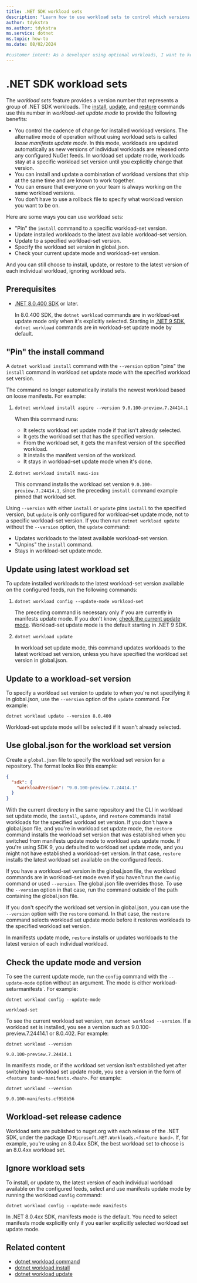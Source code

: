 ```yaml
---
title: .NET SDK workload sets
description: "Learn how to use workload sets to control which versions of workloads get installed, updated, or restored."
author: tdykstra
ms.author: tdykstra
ms.service: dotnet
ms.topic: how-to
ms.date: 08/02/2024

#customer intent: As a developer using optional workloads, I want to keep my workload versions in sync so that I can avoid conflicts betwween versions. I also want to avoid unexpected workload updates, so that I can avoid disruptions in development.
---
```

<!--https://aka.ms/patterns-feedback-->

# .NET SDK workload sets

The *workload sets* feature provides a version number that represents a group of .NET SDK workloads. The [install](dotnet-workload-install.md), [update](dotnet-workload-update.md), and [restore](dotnet-workload-restore.md) commands use this number in *workload-set update mode* to provide the following benefits:

* You control the cadence of change for installed workload versions. The alternative mode of operation without using workload sets is called *loose manifests update mode*. In this mode, workloads are updated automatically as new versions of individual workloads are released onto any configured NuGet feeds. In workload set update mode, workloads stay at a specific workload set version until you explicitly change that version.
* You can install and update a combination of workload versions that ship at the same time and are known to work together.
* You can ensure that everyone on your team is always working on the same workload versions.
* You don't have to use a rollback file to specify what workload version you want to be on.

Here are some ways you can use workload sets:

* "Pin" the `install` command to a specific workload-set version.
* Update installed workloads to the latest available workload-set version.
* Update to a specified workload-set version.
* Specify the workload set version in global.json.
* Check your current update mode and workload-set version.

And you can still choose to install, update, or restore to the latest version of each individual workload, ignoring workload sets.

## Prerequisites

* [.NET 8.0.400 SDK](https://dotnet.microsoft.com/en-us/download/dotnet/8.0) or later.

  In 8.0.400 SDK, the `dotnet workload` commands are in workload-set update mode only when it's explicitly selected. Starting in [.NET 9 SDK](https://dotnet.microsoft.com/en-us/download/dotnet/9.0), `dotnet workload` commands are in workload-set update mode by default.

## "Pin" the install command

A `dotnet workload install` command with the `--version` option "pins" the `install` command in workload set update mode with the specified workload set version.
<!--todo: install without --version in workload set update mode pins to latest workload set?-->
The command no longer automatically installs the newest workload based on loose manifests. For example:

1. ```dotnetcli
   dotnet workload install aspire --version 9.0.100-preview.7.24414.1
   ```

   When this command runs:

   * It selects workload set update mode if that isn't already selected.
   * It gets the workload set that has the specified version.
   * From the workload set, it gets the manifest version of the specified workload.
   * It installs the manifest version of the workload.
   * It stays in workload-set update mode when it's done.

1. ```dotnetcli
   dotnet workload install maui-ios
   ```

   This command installs the workload set version `9.0.100-preview.7.24414.1`, since the preceding `install` command example pinned that workload set.

Using `--version` with either `install` or `update` pins `install` to the specified version, but `update` is only configured for workload-set update mode, not to a specific workload-set version. If you then run `dotnet workload update` without the `--version` option, the `update` command:

* Updates workloads to the latest available workload-set version.
* "Unpins" the `install` command.
* Stays in workload-set update mode.

## Update using latest workload set

To update installed workloads to the latest workload-set version available on the configured feeds, run the following commands:

1. ```dotnetcli
   dotnet workload config --update-mode workload-set
   ```

   The preceding command is necessary only if you are currently in manifests update mode. If you don't know, [check the current update mode](#check-the-update-mode-and-version). Workload-set update mode is the default starting in .NET 9 SDK.

1. ```dotnetcli
   dotnet workload update
   ```

   In workload set update mode, this command updates workloads to the latest workload set version, unless you have specified the workload set version in global.json.

## Update to a workload-set version

To specify a workload set version to update to when you're not specifying it in global.json, use the `--version` option of the `update` command. For example:

```dotnetcli
dotnet workload update --version 8.0.400
```

Workload-set update mode will be selected if it wasn't already selected.

## Use global.json for the workload set version

Create a `global.json` file to specify the workload set version for a repository. The format looks like this example:

```json
{
  "sdk": {
    "workloadVersion": "9.0.100-preview.7.24414.1"
  }
}
```

With the current directory in the same repository and the CLI in workload set update mode, the `install`, `update`, and `restore` commands install workloads for the specified workload set version. If you don't have a global.json file, and you're in workload set update mode, the `restore` command installs the workload set version that was established when you switched from manifests update mode to workload sets update mode.
If you're using SDK 9, you defaulted to workload set update mode, and you might not have established a workload-set version. In that case, `restore` installs the latest workload set available on the configured feeds.

If you have a workload-set version in the global.json file, the workload commands are in workload-set mode even if you haven't run the `config` command or used `--version`. The global.json file overrides those.
To use the `--version` option in that case, run the command outside of the path containing the global.json file.

If you don't specify the workload set version in global.json, you can use the `--version` option with the `restore` comand. In that case, the `restore` command selects workload set update mode before it restores workloads to the specified workload set version.

In manifests update mode, `restore` installs or updates workloads to the latest version of each individual workload.

## Check the update mode and version

To see the current update mode, run the `config` command with the `--update-mode` option without an argument. The mode is either workload-set` or `manifests`. For example:

```dotnetcli
dotnet workload config --update-mode
```

```output
workload-set
```

To see the current workload set version, run `dotnet workload --version`.  If a workload set is installed, you see a version such as 9.0.100-preview.7.24414.1 or 8.0.402. For example:

```dotnetcli
dotnet workload --version
```

```output
9.0.100-preview.7.24414.1
```

In manifests mode, or if the workload set version isn't established yet after switching to workload set update mode, you see a version in the form of `<feature band>-manifests.<hash>`. For example:

```dotnetcli
dotnet workload --version
```

```output
9.0.100-manifests.cf958b56
```

## Workload-set release cadence

Workload sets are published to nuget.org with each release of the .NET SDK, under the package ID `Microsoft.NET.Workloads.<feature band>`. If, for example, you're using an 8.0.4xx SDK, the best workload set to choose is an 8.0.4xx workload set.

## Ignore workload sets

To install, or update to, the latest version of each individual workload available on the configured feeds, select and use manifests update mode by running the workload `config` command:

```dotnetcli
dotnet workload config --update-mode manifests
```

In .NET 8.0.4xx SDK, manifests mode is the default. You need to select manifests mode explicitly only if you earlier explicitly selected workload set update mode.

## Related content

* [dotnet workload command](dotnet-workload.md)
* [dotnet workload install](dotnet-workload-install.md)
* [dotnet workload update](dotnet-workload-update.md)
